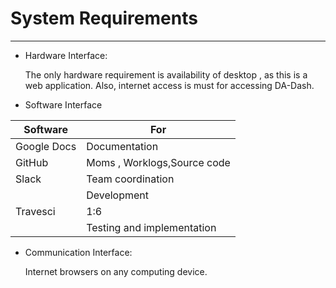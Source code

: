 # System Requirements



---


* Hardware Interface:

  The only hardware requirement is availability of desktop , as this is a web application. Also, internet access is must for accessing DA-Dash.

* Software Interface

| Software | For |
| -- | -- |
| Google Docs | Documentation |
| GitHub  | Moms , Worklogs,Source code |
| Slack | Team coordination |
|  | Development |
| Travesci | 1:6 |
|  | Testing and implementation |


* Communication Interface:

  Internet browsers on any computing device.
